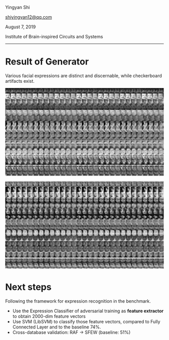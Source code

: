 Yingyan Shi

shiyingyan12@qq.com

August 7, 2019

Institute of Brain-inspired Circuits and Systems

-----

# Result of Generator

Various facial expressions are distinct and discernable, while checkerboard artifacts exist.

![](1-images.jpg)

![](2-images.jpg)

# Next steps

Following the framework for expression recognition in the benchmark.

* Use the Expression Classifier of adversarial training as **feature extractor** to obtain 2000-dim feature vectors
* Use SVM  (LibSVM) to classify those feature vectors, compared to Fully Connected Layer and to the baseline 74%.
* Cross-database validation: RAF -> SFEW (baseline: 51%)

